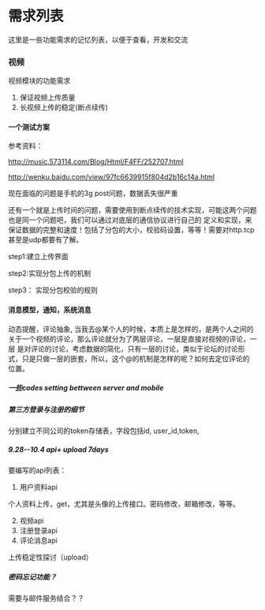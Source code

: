 需求列表
========

这里是一些功能需求的记忆列表，以便于查看，开发和交流

###  视频

视频模块的功能需求

1. 保证视频上传质量
2. 长视频上传的稳定(断点续传)


#### 一个测试方案

参考资料：

  http://music.573114.com/Blog/Html/F4FF/252707.html
  
  http://wenku.baidu.com/view/97fc6639915f804d2b16c14a.html

现在面临的问题是手机的3g post问题，数据丢失很严重

还有一个就是上传时间的问题，需要使用到断点续传的技术实现，可能这两个问题也是同一个问题吧，我们可以通过对底层的通信协议进行自己的
定义和实现，来保证数据的完整和速度！包括了分包的大小，校验码设置，等等！需要对http.tcp 甚至是udp都要有了解。

step1:建立上传界面

step2:实现分包上传的机制

step3： 实现分包校验的规则


#### 消息模型，通知，系统消息

动态提醒，评论抽象,
当我去@某个人的时候，本质上是怎样的，是两个人之间的关于一个视频的评论，那么评论就分为了两层评论，一层是直接对视频的评论，一层
是对评论的讨论，考虑数据的简化，只有一层的讨论，类似于论坛的讨论形式，只是只做一层的嵌套，所以，这个@的机制是怎样的呢？如何去定位评论的
位置。



##### 一些codes setting bettween server and mobile 


##### 第三方登录与注册的细节
分别建立不同公司的token存储表，字段包括id, user_id,token,


##### 9.28--10.4 api+ upload 7days

要编写的api列表：

  1. 用户资料api
  
  个人资料上传，get，尤其是头像的上传接口。密码修改，邮箱修改，等等。

  2. 视频api
  3. 注册登录api
  4. 评论消息api

上传稳定性探讨（upload）

##### 密码忘记功能？

  需要与邮件服务结合？？
  


